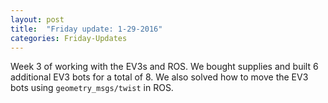 ```yaml
---
layout: post
title:  "Friday update: 1-29-2016"
categories: Friday-Updates
---
```


Week 3 of working with the EV3s and ROS.  We bought supplies and 
built 6 additional EV3 bots for a total of 8. We also solved how
to move the EV3 bots using `geometry_msgs/twist` in ROS.